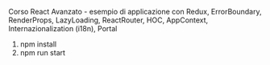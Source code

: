 Corso React Avanzato - esempio di applicazione con Redux, ErrorBoundary, RenderProps, LazyLoading, ReactRouter, HOC, AppContext, Internazionalization (i18n), Portal

1. npm install
2. npm run start